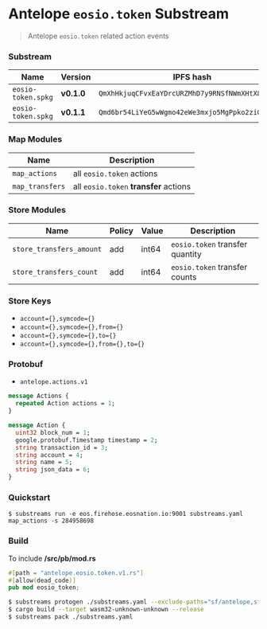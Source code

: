 # Antelope `eosio.token` Substream

> Antelope `eosio.token` related action events

### Substream

| Name                | Version     | IPFS hash |
|---------------------|-------------|-----------|
| `eosio-token.spkg`  | **v0.1.0**  | `QmXhHkjuqCFvxEaYDrcURZMhD7y9RNSfNWmXHtX8ramEHL`
| `eosio-token.spkg`  | **v0.1.1**  | `Qmd6br54LiYeG5wWgmo42eWe3mxjo5MgPpko2ziGxJztd4`

### Map Modules

| Name                         | Description
|------------------------------|-----------------------|
| `map_actions`                | all `eosio.token` actions 
| `map_transfers`              | all `eosio.token` **transfer** actions 

### Store Modules

| Name                     | Policy | Value | Description
|--------------------------|--------|-------|-----------------------|
| `store_transfers_amount` | add    | int64 | `eosio.token` transfer quantity
| `store_transfers_count`  | add    | int64 | `eosio.token` transfer counts

### Store Keys

- `account={},symcode={}`
- `account={},symcode={},from={}`
- `account={},symcode={},to={}`
- `account={},symcode={},from={},to={}`

### Protobuf

- `antelope.actions.v1`

```proto
message Actions {
  repeated Action actions = 1;
}

message Action {
  uint32 block_num = 1;
  google.protobuf.Timestamp timestamp = 2;
  string transaction_id = 3;
  string account = 4;
  string name = 5;
  string json_data = 6;
}
```

### Quickstart

```
$ substreams run -e eos.firehose.eosnation.io:9001 substreams.yaml map_actions -s 284958698
```

### Build

To include **/src/pb/mod.rs**

```rs
#[path = "antelope.eosio.token.v1.rs"]
#[allow(dead_code)]
pub mod eosio_token;
```

```bash
$ substreams protogen ./substreams.yaml --exclude-paths="sf/antelope,sf/substreams,google"
$ cargo build --target wasm32-unknown-unknown --release
$ substreams pack ./substreams.yaml
```
